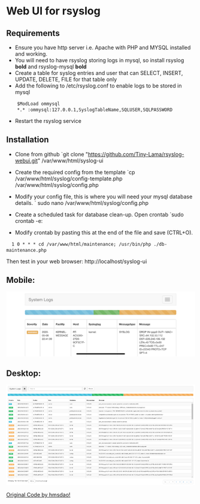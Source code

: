 # Web UI for rsyslog

Requirements
---
* Ensure you have http server i.e. Apache with PHP and MYSQL installed and working.
* You will need to have rsyslog storing logs in mysql, so install rsyslog **bold** and rsyslog-mysql **bold**
* Create a table for syslog entries and user that can SELECT, INSERT, UPDATE, DELETE, FILE for that table only
* Add the following to /etc/rsyslog.conf to enable logs to be stored in mysql
```
    $ModLoad ommysql
    *.* :ommysql:127.0.0.1,SyslogTableName,SQLUSER,SQLPASSWORD
```
* Restart the rsyslog service

Installation
---
* Clone from github
`git clone "https://github.com/Tiny-Lama/rsyslog-webui.git" /var/www/html/syslog-ui

* Create the required config from the template
`cp /var/www/html/syslog/config-template.php /var/www/html/syslog/config.php

* Modify your config file, this is where you will need your mysql database details.
` sudo nano /var/www/html/syslog/config.php

* Create a scheduled task for database clean-up. Open crontab
`sudo crontab -e:

* Modify crontab by pasting this at the end of the file and save (CTRL+O).
```
  1 0 * * * cd /var/www/html/maintenance; /usr/bin/php ./db-maintenance.php
```

Then test in your web browser:
http://localhost/syslog-ui

## Mobile:
![Mobile](/images/mobile-screenshot.jpg?raw=true "Mobile")

## Desktop:
![Desktop](/images/screenshot.png?raw=true "Desktop")

[Original Code by hmsdao!](https://github.com/hmsdao/bootstrap-rsyslog-ui)
